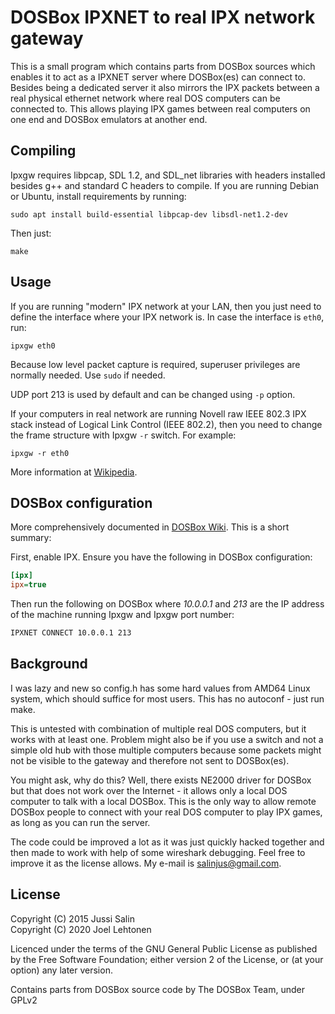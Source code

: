# DOSBox IPXNET to real IPX network gateway

This is a small program which contains parts from DOSBox sources which
enables it to act as a IPXNET server where DOSBox(es) can connect to.
Besides being a dedicated server it also mirrors the IPX packets between
a real physical ethernet network where real DOS computers can be
connected to. This allows playing IPX games between real computers on
one end and DOSBox emulators at another end.

## Compiling

Ipxgw requires libpcap, SDL 1.2, and SDL_net libraries with headers
installed besides g++ and standard C headers to compile. If you are
running Debian or Ubuntu, install requirements by running:

	sudo apt install build-essential libpcap-dev libsdl-net1.2-dev 

Then just:

	make

## Usage

If you are running "modern" IPX network at your LAN, then you just
need to define the interface where your IPX network is. In case the
interface is `eth0`, run:

	ipxgw eth0

Because low level packet capture is required, superuser privileges are
normally needed. Use `sudo` if needed.

UDP port 213 is used by default and can be changed using `-p` option.

If your computers in real network are running Novell raw IEEE 802.3
IPX stack instead of Logical Link Control (IEEE 802.2), then you need
to change the frame structure with Ipxgw `-r` switch. For example:

	ipxgw -r eth0

More information at [Wikipedia](https://en.wikipedia.org/wiki/Ethernet_frame#Novell_raw_IEEE_802.3).

## DOSBox configuration

More comprehensively documented in
[DOSBox Wiki](https://www.dosbox.com/wiki/Connectivity#IPX_emulation).
This is a short summary:

First, enable IPX. Ensure you have the following in DOSBox
configuration:

```ini
[ipx]
ipx=true
```

Then run the following on DOSBox where *10.0.0.1* and *213* are the IP
address of the machine running Ipxgw and Ipxgw port number:

```bat
IPXNET CONNECT 10.0.0.1 213
```

## Background

I was lazy and new so config.h has some hard values from AMD64 Linux system,
which should suffice for most users. This has no autoconf - just run make.

This is untested with combination of multiple real DOS computers, but it
works with at least one. Problem might also be if you use a switch and not
a simple old hub with those multiple computers because some packets might
not be visible to the gateway and therefore not sent to DOSBox(es).

You might ask, why do this? Well, there exists NE2000 driver for DOSBox
but that does not work over the Internet - it allows only a local DOS 
computer to talk with a local DOSBox. This is the only way to allow
remote DOSBox people to connect with your real DOS computer to play IPX
games, as long as you can run the server.

The code could be improved a lot as it was just quickly hacked together
and then made to work with help of some wireshark debugging. Feel free
to improve it as the license allows. My e-mail is salinjus@gmail.com.

## License

Copyright (C) 2015 Jussi Salin  
Copyright (C) 2020 Joel Lehtonen

Licenced under the terms of the GNU General Public License as
published by the Free Software Foundation; either version 2 of the
License, or (at your option) any later version.

Contains parts from DOSBox source code by The DOSBox Team, under GPLv2

